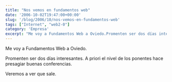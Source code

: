 ```yaml
---
title: "Nos vemos en fundamentos web"
date: '2006-10-02T19:47:00+00:00'
slug: '/blog/2006/10/nos-vemos-en-fundamentos-web'
tags: ["Internet", "web2-0"]
category: 'Empresa'
excerpt: "Me voy a Fundamentos Web a Oviedo.Promenten ser dos días interesantes. A priori el nivel de los ponentes hace presagiar buenas conferencias.Veremos a ver que sale...."
---
```

Me voy a Fundamentos Web a Oviedo.

Promenten ser dos días interesantes. A priori el nivel de los ponentes hace presagiar buenas conferencias.

Veremos a ver que sale.

